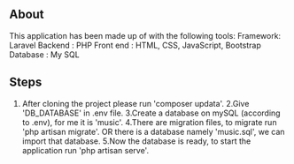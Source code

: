 
About
------------------------------------------------------------------------------------
This application has been made up of with the following tools:
    Framework:  Laravel
    Backend  : PHP
    Front end : HTML, CSS, JavaScript, Bootstrap
    Database : My SQL

Steps
------------------------------------------------------------------------------------
1. After cloning the project please run 'composer updata'.
2.Give 'DB_DATABASE' in .env file.
3.Create a database on mySQL (according to .env), for me it is 'music'.
4.There are migration files, to migrate run 'php artisan migrate'.
OR
there is a database namely 'music.sql', we can import that database.
5.Now the database is ready, to start the application run 'php artisan serve'.
